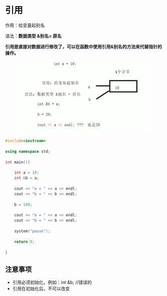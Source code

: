 # 引用

作用：给变量起别名

语法：**数据类型 &别名= 原名**

**引用是直接对数据进行修改了，可以在函数中使用引用&别名的方法来代替指针的操作。**

<figure><img src="../../.gitbook/assets/image (3).png" alt=""><figcaption></figcaption></figure>

```cpp
#include<iostream>

using namespace std;

int main(){

    int a = 10;
	int &b = a;

	cout << "a = " << a << endl;
	cout << "b = " << b << endl;

	b = 100;

	cout << "a = " << a << endl;
	cout << "b = " << b << endl;

	system("pause");

	return 0;

}
```

## 注意事项

* 引用必须初始化，例如：int \&b; //错误的
* 引用在初始化后，不可以改变
